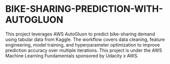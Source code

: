 # BIKE-SHARING-PREDICTION-WITH-AUTOGLUON
This project leverages AWS AutoGluon to predict bike-sharing demand using tabular data from  Kaggle. The workflow covers data cleaning, feature engineering, model training, and hyperparameter optimization to improve prediction accuracy over multiple iterations.  This project is under the AWS Machine Learning Fundamentals sponsored by Udacity x AWS.
